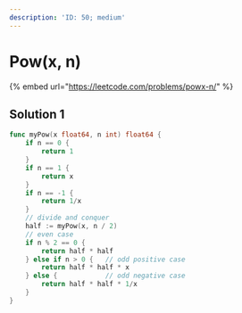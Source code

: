 ```yaml
---
description: 'ID: 50; medium'
---
```


# Pow\(x, n\)

{% embed url="https://leetcode.com/problems/powx-n/" %}

## Solution 1

```go
func myPow(x float64, n int) float64 {
    if n == 0 {
        return 1
    }
    if n == 1 {
        return x
    }
    if n == -1 {
        return 1/x
    }
    // divide and conquer
    half := myPow(x, n / 2)
    // even case
    if n % 2 == 0 {
        return half * half
    } else if n > 0 {   // odd positive case
        return half * half * x
    } else {            // odd negative case
        return half * half * 1/x
    }
}
```

